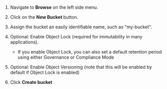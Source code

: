 1. Navigate to **Browse** on the left side menu.

2. Click on the **New Bucket** button.

3. Assign the bucket an easily identifiable name, such as "my-bucket".

4. Optional: Enable Object Lock (required for immutability in many applications).
   - If you enable Object Lock, you can also set a default retention period using either Governance or Compliance Mode

5. Optional: Enable Object Versioning (note that this will be enabled by default if Object Lock is enabled)

6. Click **Create bucket**
